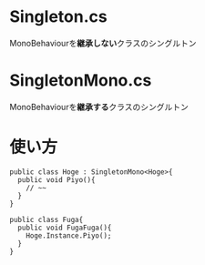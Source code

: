 # Singleton.cs
MonoBehaviourを**継承しない**クラスのシングルトン

# SingletonMono.cs
MonoBehaviourを**継承する**クラスのシングルトン

# 使い方

```
public class Hoge : SingletonMono<Hoge>{
  public void Piyo(){
    // ~~
  }
}

public class Fuga{
  public void FugaFuga(){
    Hoge.Instance.Piyo();
  }
}
```
